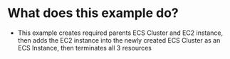 # What does this example do?
- This example creates required parents ECS Cluster and EC2 instance, then adds the EC2 instance into the newly created ECS Cluster as an ECS Instance, then terminates all 3 resources

